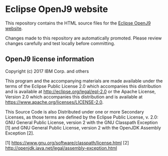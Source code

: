 # Eclipse OpenJ9 website 


This repository contains the HTML source files for the [Eclipse OpenJ9 website](http://www.eclipse.org/openj9).

Changes made to this repository are automatically promoted.
Please review changes carefully and test locally before committing.


## OpenJ9 license information

Copyright (c) 2017 IBM Corp. and others

This program and the accompanying materials are made available under the terms of the Eclipse Public License 2.0 which accompanies this distribution and is available at http://eclipse.org/legal/epl-2.0 or the Apache License, Version 2.0 which accompanies this distribution and is available at https://www.apache.org/licenses/LICENSE-2.0.

This Source Code is also Distributed under one or more Secondary Licenses, as those terms are defined by the Eclipse Public License, v. 2.0: GNU General Public License, version 2 with the GNU Classpath Exception [1] and GNU General Public License, version 2 with the OpenJDK Assembly Exception [2].

[1] https://www.gnu.org/software/classpath/license.html 
[2] http://openjdk.java.net/legal/assembly-exception.html
